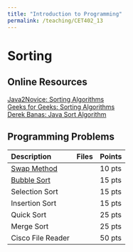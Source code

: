 ```yaml
---
title: "Introduction to Programming"
permalink: /teaching/CET402_13
---
```


# Sorting

## Online Resources
[Java2Novice: Sorting Algorithms](http://www.java2novice.com/java-sorting-algorithms/)  
[Geeks for Geeks: Sorting Algorithms](https://www.geeksforgeeks.org/sorting-algorithms/)  
[Derek Banas: Java Sort Algorithm](https://www.youtube.com/watch?v=JUOyKSZScW0)  

## Programming Problems

| Description       | Files  | Points |
| :---------------- | :----- | :----- |
| [Swap Method](/files/CET402/pdfs/13_SwapMethod.pdf)       |        | 10 pts |
| [Bubble Sort](/files/CET402/pdfs/13_BubbleSort.pdf)       |        | 15 pts |
| Selection Sort    |        | 15 pts |
| Insertion Sort    |        | 15 pts |
| Quick Sort        |        | 25 pts |
| Merge Sort        |        | 25 pts |
| Cisco File Reader |        | 50 pts |

